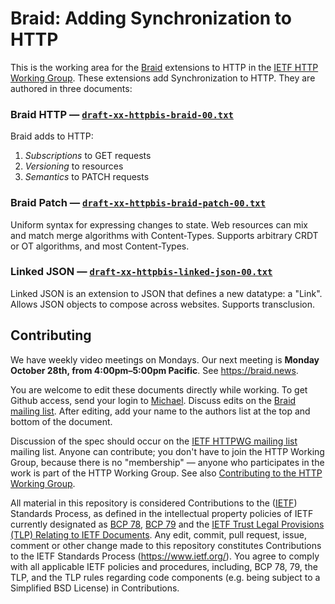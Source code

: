 # Braid: Adding Synchronization to HTTP

This is the working area for the [Braid](https://braid.news) extensions to
HTTP in the [IETF HTTP Working Group](https://httpwg.org/).  These extensions
add Synchronization to HTTP.  They are authored in three documents:

### Braid HTTP — [`draft-xx-httpbis-braid-00.txt`](https://github.com/braid-work/braid-spec/blob/master/draft-xx-httpbis-braid-00.txt)

Braid adds to HTTP:
1. *Subscriptions* to GET requests
2. *Versioning* to resources
3. *Semantics* to PATCH requests


### Braid Patch — [`draft-xx-httpbis-braid-patch-00.txt`](https://github.com/braid-work/braid-spec/blob/master/draft-xx-httpbis-braid-patch-00.txt)

Uniform syntax for expressing changes to state.  Web resources can mix and
match merge algorithms with Content-Types.  Supports arbitrary CRDT or OT
algorithms, and most Content-Types.

### Linked JSON — [`draft-xx-httpbis-linked-json-00.txt`](https://github.com/braid-work/braid-spec/blob/master/draft-xx-httpbis-linked-json-00.txt)

Linked JSON is an extension to JSON that defines a new datatype: a "Link".
Allows JSON objects to compose across websites.  Supports transclusion.

## Contributing

We have weekly video meetings on Mondays.  Our next meeting is **Monday
October 28th, from 4:00pm–5:00pm Pacific**.  See https://braid.news.

You are welcome to edit these documents directly while working.  To get Github
access, send your login to [Michael](mailto:toomim@gmail.com).  Discuss edits
on the
[Braid mailing list](https://groups.google.com/forum/#!forum/braid-http).
After editing, add your name to the authors list at the top and bottom of the
document.

Discussion of the spec should occur on the
[IETF HTTPWG mailing list](https://lists.w3.org/Archives/Public/ietf-http-wg/)
mailing list.  Anyone can contribute; you don't have to join the HTTP Working
Group, because there is no "membership" — anyone who participates in the work
is part of the HTTP Working Group.  See also
[Contributing to the HTTP Working Group](https://github.com/httpwg/http-extensions/blob/master/CONTRIBUTING.md).

All material in this repository is considered Contributions to the
([IETF](https://www.ietf.org/)) Standards Process, as defined in the
intellectual property policies of IETF currently designated as
[BCP 78](https://www.rfc-editor.org/info/bcp78),
[BCP 79](https://www.rfc-editor.org/info/bcp79) and the
[IETF Trust Legal Provisions (TLP) Relating to IETF Documents](http://trustee.ietf.org/trust-legal-provisions.html).
Any edit, commit, pull request, issue, comment or other change made to this
repository constitutes Contributions to the IETF Standards Process
(https://www.ietf.org/).
You agree to comply with all applicable IETF policies and procedures,
including, BCP 78, 79, the TLP, and the TLP rules regarding code components
(e.g. being subject to a Simplified BSD License) in Contributions.
